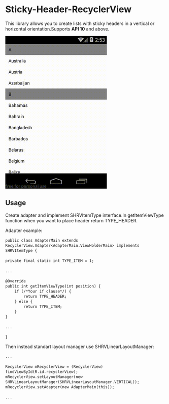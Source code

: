 # Sticky-Header-RecyclerView

This library allows you to create lists with sticky headers in a vertical or horizontal orientation.Supports **API 10** and above.

![Example vertical](img_example_vertical.gif)

## Usage

Create adapter and implement SHRVItemType interface.In getItemViewType function when you want to place header return TYPE_HEADER.

Adapter example:

    public class AdapterMain extends RecyclerView.Adapter<AdapterMain.ViewHolderMain> implements SHRVItemType {

    private final static int TYPE_ITEM = 1;

    ...

    @Override
    public int getItemViewType(int position) {
        if (/*Your if clause*/) {
            return TYPE_HEADER;
        } else {
            return TYPE_ITEM;
        }
    }

    ...

    }

Then instead standart layout manager use SHRVLinearLayoutManager:

    ...

    RecyclerView mRecyclerView = (RecyclerView) findViewById(R.id.recyclerView);
    mRecyclerView.setLayoutManager(new SHRVLinearLayoutManager(SHRVLinearLayoutManager.VERTICAL));
    mRecyclerView.setAdapter(new AdapterMain(this));
    
    ...
